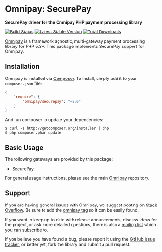 # Omnipay: SecurePay

**SecurePay driver for the Omnipay PHP payment processing library**

[![Build Status](https://travis-ci.org/thephpleague/omnipay-securepay.png?branch=master)](https://travis-ci.org/thephpleague/omnipay-securepay)
[![Latest Stable Version](https://poser.pugx.org/omnipay/securepay/version.png)](https://packagist.org/packages/omnipay/securepay)
[![Total Downloads](https://poser.pugx.org/omnipay/securepay/d/total.png)](https://packagist.org/packages/omnipay/securepay)

[Omnipay](https://github.com/thephpleague/omnipay) is a framework agnostic, multi-gateway payment
processing library for PHP 5.3+. This package implements SecurePay support for Omnipay.

## Installation

Omnipay is installed via [Composer](http://getcomposer.org/). To install, simply add it
to your `composer.json` file:

```json
{
    "require": {
        "omnipay/securepay": "~2.0"
    }
}
```

And run composer to update your dependencies:

    $ curl -s http://getcomposer.org/installer | php
    $ php composer.phar update

## Basic Usage

The following gateways are provided by this package:

* SecurePay

For general usage instructions, please see the main [Omnipay](https://github.com/thephpleague/omnipay)
repository.

## Support

If you are having general issues with Omnipay, we suggest posting on
[Stack Overflow](http://stackoverflow.com/). Be sure to add the
[omnipay tag](http://stackoverflow.com/questions/tagged/omnipay) so it can be easily found.

If you want to keep up to date with release anouncements, discuss ideas for the project,
or ask more detailed questions, there is also a [mailing list](https://groups.google.com/forum/#!forum/omnipay) which
you can subscribe to.

If you believe you have found a bug, please report it using the [GitHub issue tracker](https://github.com/thephpleague/omnipay-securepay/issues),
or better yet, fork the library and submit a pull request.
